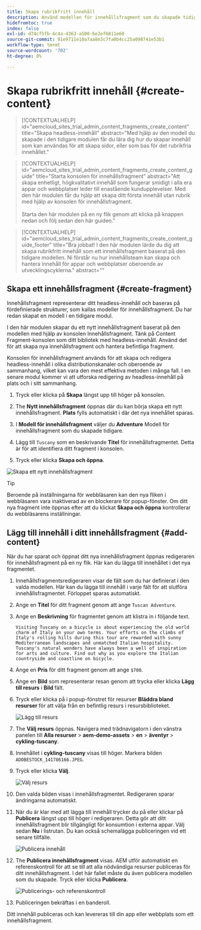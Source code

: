 ```yaml
---
title: Skapa rubrikfritt innehåll
description: Använd modellen för innehållsfragment som du skapade tidigare för att skapa innehåll som kan användas för att skapa sidor, eller som bas för rubrikfritt innehåll.
hidefromtoc: true
index: false
exl-id: d74cf5fb-4c4a-4363-a500-6e2ef6811e60
source-git-commit: 91e9711e10a7aa8e3c7fa0b4cc25a098741e53b1
workflow-type: tm+mt
source-wordcount: '702'
ht-degree: 0%

---
```



# Skapa rubrikfritt innehåll {#create-content}

>[!CONTEXTUALHELP]
>id="aemcloud_sites_trial_admin_content_fragments_create_content"
>title="Skapa headless-innehåll"
>abstract="Med hjälp av den modell du skapade i den tidigare modulen får du lära dig hur du skapar innehåll som kan användas för att skapa sidor, eller som bas för det rubrikfria innehållet."

>[!CONTEXTUALHELP]
>id="aemcloud_sites_trial_admin_content_fragments_create_content_guide"
>title="Starta konsolen för innehållsfragment"
>abstract="Att skapa enhetligt, högkvalitativt innehåll som fungerar smidigt i alla era appar och webbplatser leder till enastående kundupplevelser. Med den här modulen får du hjälp att skapa ditt första innehåll utan rubrik med hjälp av konsolen för innehållsfragment.<br><br>Starta den här modulen på en ny flik genom att klicka på knappen nedan och följ sedan den här guiden."

>[!CONTEXTUALHELP]
>id="aemcloud_sites_trial_admin_content_fragments_create_content_guide_footer"
>title="Bra jobbat! I den här modulen lärde du dig att skapa rubrikfritt innehåll som ett innehållsfragment baserat på den tidigare modellen. Ni förstår nu hur innehållsteam kan skapa och hantera innehåll för appar och webbplatser oberoende av utvecklingscyklerna."
>abstract=""

## Skapa ett innehållsfragment {#create-fragment}

Innehållsfragment representerar ditt headless-innehåll och baseras på fördefinierade strukturer, som kallas modeller för innehållsfragment. Du har redan skapat en modell i en tidigare modul.

I den här modulen skapar du ett nytt innehållsfragment baserat på den modellen med hjälp av konsolen Innehållsfragment. Tänk på Content Fragment-konsolen som ditt bibliotek med headless-innehåll. Använd det för att skapa nya innehållsfragment och hantera befintliga fragment.

Konsolen för innehållsfragment används för att skapa och redigera headless-innehåll i olika distributionskanaler och oberoende av sammanhang, vilket kan vara den mest effektiva metoden i många fall. I en senare modul kommer vi att utforska redigering av headless-innehåll på plats och i sitt sammanhang.

1. Tryck eller klicka på **Skapa** längst upp till höger på konsolen.

1. The **Nytt innehållsfragment** öppnas där du kan börja skapa ett nytt innehållsfragment. **Plats** fylls automatiskt i där det nya innehållet sparas.

1. I **Modell för innehållsfragment** väljer du **Adventure** Modell för innehållsfragment som du skapade tidigare.

1. Lägg till `Tuscany` som en beskrivande **Titel** för innehållsfragmentet. Detta är för att identifiera ditt fragment i konsolen.

1. Tryck eller klicka **Skapa och öppna**.

![Skapa ett nytt innehållsfragment](assets/do-not-localize/create-content.png)

>[!TIP]
>
>Beroende på inställningarna för webbläsaren kan den nya fliken i webbläsaren vara inaktiverad av en blockerare för popup-fönster. Om ditt nya fragment inte öppnas efter att du klickat **Skapa och öppna** kontrollerar du webbläsarens inställningar.

## Lägg till innehåll i ditt innehållsfragment {#add-content}

När du har sparat och öppnat ditt nya innehållsfragment öppnas redigeraren för innehållsfragment på en ny flik. Här kan du lägga till innehållet i det nya fragmentet.

1. Innehållsfragmentsredigeraren visar de fält som du har definierat i den valda modellen. Här kan du lägga till innehåll i varje fält för att slutföra innehållsfragmentet. Förloppet sparas automatiskt.

1. Ange en **Titel** för ditt fragment genom att ange `Tuscan Adventure`.

1. Ange en **Beskrivning** för fragmentet genom att klistra in i följande text.

   ```text
   Visiting Tuscany on a bicycle is about experiencing the old world charm of Italy on your own terms. Your efforts on the climbs of Italy's rolling hills during this tour are rewarded with sunny Mediterranean landscapes and unmatched Italian hospitality. Tuscany's natural wonders have always been a well of inspiration for arts and culture. Find out why as you explore the Italian countryside and coastline on bicycle.
   ```

1. Ange en **Pris** för ditt fragment genom att ange `$700`.

1. Ange en **Bild** som representerar resan genom att trycka eller klicka **Lägg till resurs** i **Bild** fält.

1. Tryck eller klicka på i popup-fönstret för resurser **Bläddra bland resurser** för att välja från en befintlig resurs i resursbiblioteket.

   ![Lägg till resurs](assets/do-not-localize/add-asset.png)

1. The **Välj resurs** öppnas. Navigera med trädnavigatorn i den vänstra panelen till **Alla resurser** > **aem-demo-assets** > **en** > **äventyr** > **cykling-tuscany**.

1. Innehållet i **cykling-tuscany** visas till höger. Markera bilden `ADOBESTOCK_141786166.JPEG`.

1. Tryck eller klicka **Välj**.

   ![Välj resurs](assets/do-not-localize/select-asset.png)

1. Den valda bilden visas i innehållsfragmentet. Redigeraren sparar ändringarna automatiskt.

1. När du är klar med att lägga till innehåll trycker du på eller klickar på **Publicera** längst upp till höger i redigeraren. Detta gör att ditt innehållsfragment blir tillgängligt för konsumtion i externa appar. Välj sedan **Nu** i listrutan. Du kan också schemalägga publiceringen vid ett senare tillfälle.

   ![Publicera innehåll](assets/do-not-localize/publish.png)

1. The **Publicera innehållsfragment** visas. AEM utför automatiskt en referenskontroll för att se till att alla nödvändiga resurser publiceras för ditt innehållsfragment. I det här fallet måste du även publicera modellen som du skapade. Tryck eller klicka **Publicera**.

   ![Publicerings- och referenskontroll](assets/do-not-localize/publish-confirm.png)

1. Publiceringen bekräftas i en banderoll.

Ditt innehåll publiceras och kan levereras till din app eller webbplats som ett innehållsfragment.
